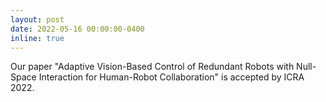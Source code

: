 ```yaml
---
layout: post
date: 2022-05-16 00:00:00-0400
inline: true
---
```


Our paper "Adaptive Vision-Based Control of Redundant Robots with Null-Space Interaction for Human-Robot Collaboration" is accepted by ICRA 2022.
